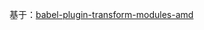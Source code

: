 
基于：[babel-plugin-transform-modules-amd](https://github.com/Globegitter/babel-plugin-transform-modules-amd)